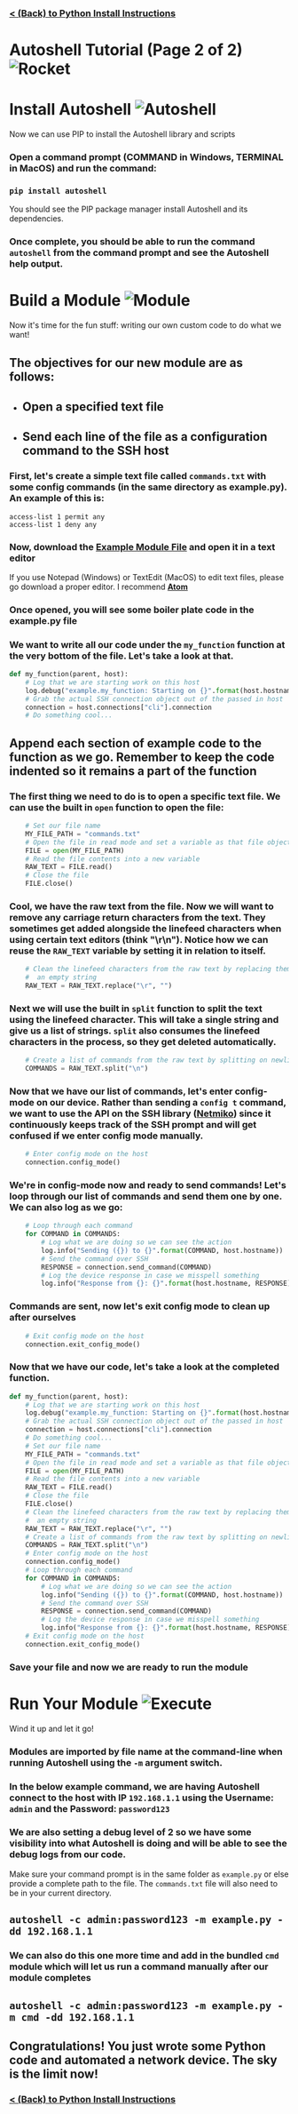 ###  [< (Back) to Python Install Instructions](TUTORIAL-1.md)

# Autoshell Tutorial (Page 2 of 2) ![Rocket](img/rocket_100.png)

# **Install Autoshell** ![Autoshell](img/autoshell_65.png)
Now we can use PIP to install the Autoshell library and scripts

### Open a command prompt (**COMMAND** in Windows, **TERMINAL** in MacOS) and run the command:
### `pip install autoshell`

You should see the PIP package manager install Autoshell and its dependencies.

### Once complete, you should be able to run the command `autoshell` from the command prompt and see the Autoshell help output.


# **Build a Module** ![Module](img/lego_65.png)
Now it's time for the fun stuff: writing our own custom code to do what we want!

## The objectives for our new module are as follows:
- ## Open a specified text file
- ## Send each line of the file as a configuration command to the SSH host

### First, let's create a simple text file called `commands.txt` with some config commands (in the same directory as example.py). An example of this is:

```
access-list 1 permit any
access-list 1 deny any
```

### Now, download the [Example Module File](https://cdn.rawgit.com/PackeTsar/Autoshell-Getting-Started/95a6394b/example.py) and open it in a text editor

If you use Notepad (Windows) or TextEdit (MacOS) to edit text files, please go download a proper editor. I recommend **[Atom](https://atom.io/)**

### Once opened, you will see some boiler plate code in the example.py file

### We want to write all our code under the `my_function` function at the very bottom of the file. Let's take a look at that.

```python
def my_function(parent, host):
    # Log that we are starting work on this host
    log.debug("example.my_function: Starting on {}".format(host.hostname))
    # Grab the actual SSH connection object out of the passed in host
    connection = host.connections["cli"].connection
    # Do something cool...
```

## Append each section of example code to the function as we go. Remember to keep the code indented so it remains a part of the function

### The first thing we need to do is to open a specific text file. We can use the built in `open` function to open the file:

```python
    # Set our file name
    MY_FILE_PATH = "commands.txt"
    # Open the file in read mode and set a variable as that file object
    FILE = open(MY_FILE_PATH)
    # Read the file contents into a new variable
    RAW_TEXT = FILE.read()
    # Close the file
    FILE.close()
```

### Cool, we have the raw text from the file. Now we will want to remove any carriage return characters from the text. They sometimes get added alongside the linefeed characters when using certain text editors (think "\r\n"). Notice how we can reuse the `RAW_TEXT` variable by setting it in relation to itself.

```python
    # Clean the linefeed characters from the raw text by replacing them with
    #  an empty string
    RAW_TEXT = RAW_TEXT.replace("\r", "")
```

### Next we will use the built in `split` function to split the text using the linefeed character. This will take a single string and give us a list of strings. `split` also consumes the linefeed characters in the process, so they get deleted automatically.

```python
    # Create a list of commands from the raw text by splitting on newlines
    COMMANDS = RAW_TEXT.split("\n")
```

### Now that we have our list of commands, let's enter config-mode on our device. Rather than sending a `config t` command, we want to use the API on the SSH library ([Netmiko](https://github.com/ktbyers/netmiko)) since it continuously keeps track of the SSH prompt and will get confused if we enter config mode manually.

```python
    # Enter config mode on the host
    connection.config_mode()
```

### We're in config-mode now and ready to send commands! Let's loop through our list of commands and send them one by one. We can also log as we go:

```python
    # Loop through each command
    for COMMAND in COMMANDS:
        # Log what we are doing so we can see the action
        log.info("Sending ({}) to {}".format(COMMAND, host.hostname))
        # Send the command over SSH
        RESPONSE = connection.send_command(COMMAND)
        # Log the device response in case we misspell something
        log.info("Response from {}: {}".format(host.hostname, RESPONSE))
```

### Commands are sent, now let's exit config mode to clean up after ourselves

```python
    # Exit config mode on the host
    connection.exit_config_mode()
```

### Now that we have our code, let's take a look at the completed function.

```python
def my_function(parent, host):
    # Log that we are starting work on this host
    log.debug("example.my_function: Starting on {}".format(host.hostname))
    # Grab the actual SSH connection object out of the passed in host
    connection = host.connections["cli"].connection
    # Do something cool...
    # Set our file name
    MY_FILE_PATH = "commands.txt"
    # Open the file in read mode and set a variable as that file object
    FILE = open(MY_FILE_PATH)
    # Read the file contents into a new variable
    RAW_TEXT = FILE.read()
    # Close the file
    FILE.close()
    # Clean the linefeed characters from the raw text by replacing them with
    #  an empty string
    RAW_TEXT = RAW_TEXT.replace("\r", "")
    # Create a list of commands from the raw text by splitting on newlines
    COMMANDS = RAW_TEXT.split("\n")
    # Enter config mode on the host
    connection.config_mode()
    # Loop through each command
    for COMMAND in COMMANDS:
        # Log what we are doing so we can see the action
        log.info("Sending ({}) to {}".format(COMMAND, host.hostname))
        # Send the command over SSH
        RESPONSE = connection.send_command(COMMAND)
        # Log the device response in case we misspell something
        log.info("Response from {}: {}".format(host.hostname, RESPONSE))
    # Exit config mode on the host
    connection.exit_config_mode()
```

### Save your file and now we are ready to run the module

# **Run Your Module** ![Execute](img/execute_65.png)
Wind it up and let it go!

### Modules are imported by file name at the command-line when running Autoshell using the `-m` argument switch.

### In the below example command, we are having Autoshell connect to the host with IP `192.168.1.1` using the Username: `admin` and the Password: `password123`

### We are also setting a debug level of 2 so we have some visibility into what Autoshell is doing and will be able to see the debug logs from our code.

Make sure your command prompt is in the same folder as `example.py` or else provide a complete path to the file. The `commands.txt` file will also need to be in your current directory.

## `autoshell -c admin:password123 -m example.py -dd 192.168.1.1`

### We can also do this one more time and add in the bundled `cmd` module which will let us run a command manually after our module completes

## `autoshell -c admin:password123 -m example.py -m cmd -dd 192.168.1.1`

## Congratulations! You just wrote some Python code and automated a network device. The sky is the limit now!

###  [< (Back) to Python Install Instructions](TUTORIAL-1.md)
